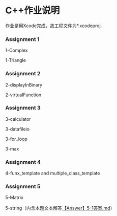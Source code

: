 # C++作业说明

作业是用Xcode完成，故工程文件为*.xcodeproj.

### Assignment 1

1-Complex

1-Triangle

### Assignment 2

2-displayInBinary

2-virtualFunction

### Assignment 3

3-calculator

3-datafileio

3-for_loop

3-max

### Assignment 4

4-funx_template and multiple_class_template

### Assignment 5

5-Matrix

5-string（内含本题文本解答[【Answer】5-1答案.md](./5-string/【Answer】5-1答案.md)）